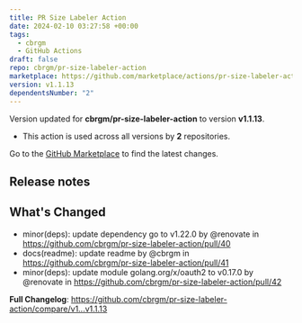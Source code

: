 ```yaml
---
title: PR Size Labeler Action
date: 2024-02-10 03:27:58 +00:00
tags:
  - cbrgm
  - GitHub Actions
draft: false
repo: cbrgm/pr-size-labeler-action
marketplace: https://github.com/marketplace/actions/pr-size-labeler-action
version: v1.1.13
dependentsNumber: "2"
---
```



Version updated for **cbrgm/pr-size-labeler-action** to version **v1.1.13**.
- This action is used across all versions by **2** repositories.

Go to the [GitHub Marketplace](https://github.com/marketplace/actions/pr-size-labeler-action) to find the latest changes.

## Release notes

## What's Changed
* minor(deps): update dependency go to v1.22.0 by @renovate in https://github.com/cbrgm/pr-size-labeler-action/pull/40
* docs(readme): update readme by @cbrgm in https://github.com/cbrgm/pr-size-labeler-action/pull/41
* minor(deps): update module golang.org/x/oauth2 to v0.17.0 by @renovate in https://github.com/cbrgm/pr-size-labeler-action/pull/42


**Full Changelog**: https://github.com/cbrgm/pr-size-labeler-action/compare/v1...v1.1.13
